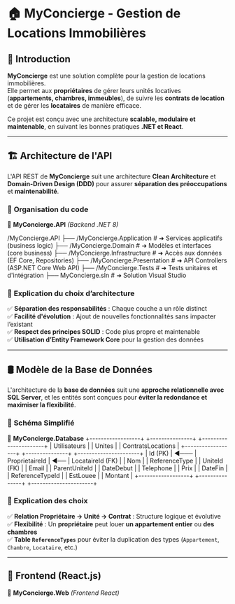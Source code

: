
# 🏠 MyConcierge - Gestion de Locations Immobilières

## 📌 Introduction
**MyConcierge** est une solution complète pour la gestion de locations immobilières.  
Elle permet aux **propriétaires** de gérer leurs unités locatives (**appartements, chambres, immeubles**), de suivre les **contrats de location** et de gérer les **locataires** de manière efficace.

Ce projet est conçu avec une architecture **scalable, modulaire et maintenable**, en suivant les bonnes pratiques **.NET et React**.

---

## 🏗 **Architecture de l'API**
L'API REST de **MyConcierge** suit une architecture **Clean Architecture** et **Domain-Driven Design (DDD)** pour assurer **séparation des préoccupations** et **maintenabilité**.

### 🔹 **Organisation du code**
📂 **MyConcierge.API** *(Backend .NET 8)*

/MyConcierge.API 
	├── /MyConcierge.Application # ➜ Services applicatifs (business logic) 
	├── /MyConcierge.Domain # ➜ Modèles et interfaces (core business) 
	├── /MyConcierge.Infrastructure # ➜ Accès aux données (EF Core, Repositories) 
	├── /MyConcierge.Presentation # ➜ API Controllers (ASP.NET Core Web API) 
	├── /MyConcierge.Tests # ➜ Tests unitaires et d'intégration 
	├── MyConcierge.sln # ➜ Solution Visual Studio
	
	
### 🔹 **Explication du choix d’architecture**
✅ **Séparation des responsabilités** : Chaque couche a un rôle distinct  
✅ **Facilité d'évolution** : Ajout de nouvelles fonctionnalités sans impacter l’existant  
✅ **Respect des principes SOLID** : Code plus propre et maintenable  
✅ **Utilisation d’Entity Framework Core** pour la gestion des données  

---

## 🛢 **Modèle de la Base de Données**
L'architecture de la **base de données** suit une **approche relationnelle avec SQL Server**, et les entités sont conçues pour **éviter la redondance et maximiser la flexibilité**.

### 🔹 **Schéma Simplifié**
📂 **MyConcierge.Database**
+------------------+ +---------------+ +----------------------+ 
| Utilisateurs | | Unites | | ContratsLocations | 
+------------------+ +---------------+ +----------------------+ 
| Id (PK) |
	◀─── | ProprietaireId | 
	◀── | LocataireId (FK) | | Nom | | ReferenceType | | UniteId (FK) | | Email | | ParentUniteId | | DateDebut | | Telephone | | Prix | | DateFin | | ReferenceTypeId | | EstLouee | | Montant | +------------------+ +---------------+ +----------------------+
	

### 🔹 **Explication des choix**
✅ **Relation Propriétaire → Unité → Contrat** : Structure logique et évolutive  
✅ **Flexibilité** : Un **propriétaire** peut louer **un appartement entier** ou **des chambres**  
✅ **Table `ReferenceTypes`** pour éviter la duplication des types (`Appartement`, `Chambre`, `Locataire`, etc.)  

---

## 🎨 **Frontend (React.js)**
📂 **MyConcierge.Web** *(Frontend React)*
